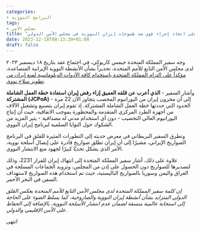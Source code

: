 ```yaml
---
categories:
- البرامج النووية
tags:
- مجلس الأمن
title: "سفير المملكة المتحدة يحث على اتخاذ إجراء قوي ضد طموحات إيران النووية في مجلس الأمن الدولي"
date: 2023-12-18T00:13:39+01:00
draft: false
---
```



وجه سفير المملكة المتحدة جيمس كاريوكي، في اجتماع عقد بتاريخ ١٨ ديسمبر ٢٠٢٣ لدى مجلس الأمن التابع للأمم المتحدة، تحذيراً  بشأن الأنشطة النووية الإيرانية المتصاعدة، [مؤكداً على التزام المملكة المتحدة باستخدام كافة الأدوات الدبلوماسية لمنع إيران من تطوير سلاح نووي](httphttps://www.gov.uk/government/speeches/the-uk-is-committed-to-using-all-diplomatic-tools-to-prevent-iran-from-developing-a-nuclear-weapon-uk-statement-at-the-un-security-council://).

وأشار السفير - **الذي أعرب عن قلقه العميق إزاء رفض إيران استعادة خطة العمل الشاملة المشتركة (JCPoA)** - إلى أن مخزون إيران من اليورانيوم المخصب يتجاوز الآن 22 مرة الحدود التي حددتها خطة العمل الشاملة المشتركة. إذ تقوم إيران بتصنيع وتشغيل الآلاف من أجهزة الطرد المركزي المتقدمة والمحظورة بموجب الاتفاقية، حيث أن إنتاج اليورانيوم العالي التخصيب - دون أي استخدام مدني له *مصداقية* - يثير المزيد من الشكوك حول النوايا السلمية لبرنامج إيران النووي.

وتطرق السفير البريطاني في معرض حديثه إلى التطورات المثيرة للقلق في البرنامج الصواريخ الإيراني، مشيرًا إلى أن إيران تطلق صواريخ قادرة على إيصال أسلحة نووية، الأمر الذي يشكل تحديًا كبيرًا لجهود منع الانتشار النووي.

علاوة على ذلك، أشار سفير المملكة المتحدة إلى انتهاك إيران للقرار 2231، وذلك لتصديرها للصواريخ دون الحصول على إذن من المجلس، وتزويد الجماعات المسلحة في العراق واليمن وسوريا بالصواريخ الباليستية، حيث تم استخدام هذه الصواريخ لاستهداف السفن في البحر الأحمر.

*إن كلمة سفير المملكة المتحدة لدى مجلس الأمن التابع للأمم المتحدة يعكس القلق الدولي المتزايد بشأن أنشطة إيران النووية والصاروخية، كما يسلط الضوء على الحاجة إلى استجابة عالمية منسقة لضمان عدم انتشار الأسلحة النووية، بالإضافة إلى الحفاظ على الأمن الإقليمي والدولي.*

انتهى
